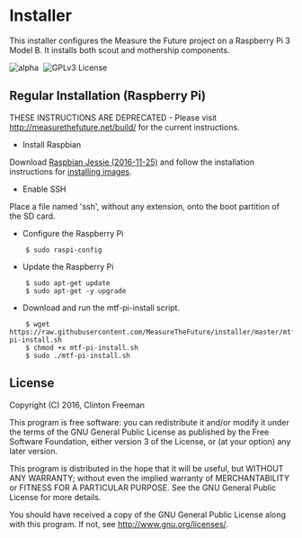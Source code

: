 # Installer

This installer configures the Measure the Future project on a Raspberry Pi 3 Model B. It installs both scout and mothership components.

![alpha](https://img.shields.io/badge/stability-alpha-orange.svg?style=flat "Alpha")&nbsp;
 ![GPLv3 License](https://img.shields.io/badge/license-GPLv3-blue.svg?style=flat "GPLv3 License")

## Regular Installation (Raspberry Pi)

THESE INSTRUCTIONS ARE DEPRECATED - Please visit http://measurethefuture.net/build/ for the current instructions.

* Install Raspbian

Download [Raspbian Jessie (2016-11-25)](https://www.raspberrypi.org/downloads/raspbian/) and follow the installation instructions for [installing images](https://www.raspberrypi.org/documentation/installation/installing-images/).

* Enable SSH

Place a file named 'ssh', without any extension, onto the boot partition of the SD card.

* Configure the Raspberry Pi
```
	$ sudo raspi-config
```
* Update the Raspberry Pi
```
	$ sudo apt-get update
	$ sudo apt-get -y upgrade
```
* Download and run the mtf-pi-install script.
```
	$ wget https://raw.githubusercontent.com/MeasureTheFuture/installer/master/mtf-pi-install.sh
	$ chmod +x mtf-pi-install.sh
	$ sudo ./mtf-pi-install.sh
```

## License

Copyright (C) 2016, Clinton Freeman

This program is free software: you can redistribute it and/or modify
it under the terms of the GNU General Public License as published by
the Free Software Foundation, either version 3 of the License, or
(at your option) any later version.

This program is distributed in the hope that it will be useful,
but WITHOUT ANY WARRANTY; without even the implied warranty of
MERCHANTABILITY or FITNESS FOR A PARTICULAR PURPOSE.  See the
GNU General Public License for more details.

You should have received a copy of the GNU General Public License
along with this program.  If not, see <http://www.gnu.org/licenses/>.
